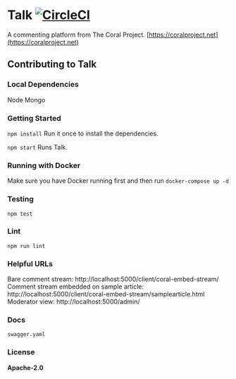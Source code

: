 # Talk [![CircleCI](https://circleci.com/gh/coralproject/talk.svg?style=svg)](https://circleci.com/gh/coralproject/talk)
A commenting platform from The Coral Project. [https://coralproject.net](https://coralproject.net)

## Contributing to Talk

### Local Dependencies
Node
Mongo

### Getting Started
`npm install`
Run it once to install the dependencies.

`npm start`
Runs Talk.

### Running with Docker
Make sure you have Docker running first and then run `docker-compose up -d`

### Testing
`npm test`

### Lint
`npm run lint`

### Helpful URLs
Bare comment stream: http://localhost:5000/client/coral-embed-stream/
Comment stream embedded on sample article: http://localhost:5000/client/coral-embed-stream/samplearticle.html
Moderator view: http://localhost:5000/admin/

### Docs
`swagger.yaml`

### License
**Apache-2.0**
